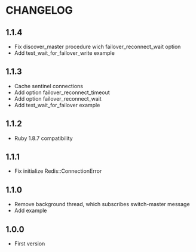# CHANGELOG

## 1.1.4

* Fix discover_master procedure wich failover_reconnect_wait option
* Add test_wait_for_failover_write example

## 1.1.3

* Cache sentinel connections
* Add option failover_reconnect_timeout
* Add option failover_reconnect_wait
* Add test_wait_for_failover example

## 1.1.2

* Ruby 1.8.7 compatibility

## 1.1.1

* Fix initialize Redis::ConnectionError

## 1.1.0

* Remove background thread, which subscribes switch-master message
* Add example

## 1.0.0

* First version
